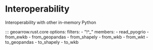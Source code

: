 # Interoperability

Interoperability with other in-memory Python

::: geoarrow.rust.core
    options:
      filters:
        - "!^_"
      members:
        - read_pyogrio
        - from_ewkb
        - from_geopandas
        - from_shapely
        - from_wkb
        - from_wkt
        - to_geopandas
        - to_shapely
        - to_wkb
